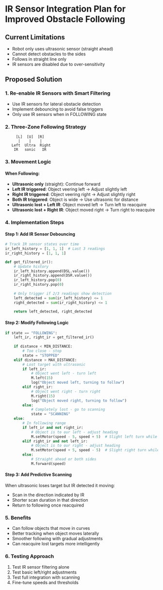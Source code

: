 # IR Sensor Integration Plan for Improved Obstacle Following

## Current Limitations
- Robot only uses ultrasonic sensor (straight ahead)
- Cannot detect obstacles to the sides
- Follows in straight line only
- IR sensors are disabled due to over-sensitivity

## Proposed Solution

### 1. **Re-enable IR Sensors with Smart Filtering**
- Use IR sensors for lateral obstacle detection
- Implement debouncing to avoid false triggers
- Only use IR sensors when in FOLLOWING state

### 2. **Three-Zone Following Strategy**
```
     [L]  [U]  [R]
      |    |    |
   Left  Ultra  Right
    IR   sonic   IR
```

### 3. **Movement Logic**

#### When Following:
- **Ultrasonic only** (straight): Continue forward
- **Left IR triggered**: Object veering left → Adjust slightly left
- **Right IR triggered**: Object veering right → Adjust slightly right
- **Both IR triggered**: Object is wide → Use ultrasonic for distance
- **Ultrasonic lost + Left IR**: Object moved left → Turn left to reacquire
- **Ultrasonic lost + Right IR**: Object moved right → Turn right to reacquire

### 4. **Implementation Steps**

#### Step 1: Add IR Sensor Debouncing
```python
# Track IR sensor states over time
ir_left_history = [1, 1, 1]  # Last 3 readings
ir_right_history = [1, 1, 1]

def get_filtered_ir():
    # Update history
    ir_left_history.append(DSL.value())
    ir_right_history.append(DSR.value())
    ir_left_history.pop(0)
    ir_right_history.pop(0)
    
    # Only trigger if 2/3 readings show detection
    left_detected = sum(ir_left_history) <= 1
    right_detected = sum(ir_right_history) <= 1
    
    return left_detected, right_detected
```

#### Step 2: Modify Following Logic
```python
if state == "FOLLOWING":
    left_ir, right_ir = get_filtered_ir()
    
    if distance < MIN_DISTANCE:
        # Too close - stop
        state = "STOPPED"
    elif distance > MAX_DISTANCE:
        # Lost target with ultrasonic
        if left_ir:
            # Object went left - turn left
            M.left(15)
            log("Object moved left, turning to follow")
        elif right_ir:
            # Object went right - turn right  
            M.right(15)
            log("Object moved right, turning to follow")
        else:
            # Completely lost - go to scanning
            state = "SCANNING"
    else:
        # In following range
        if left_ir and not right_ir:
            # Object is to our left - adjust heading
            M.setMotor(speed - 5, speed + 5)  # Slight left turn while moving
        elif right_ir and not left_ir:
            # Object is to our right - adjust heading
            M.setMotor(speed + 5, speed - 5)  # Slight right turn while moving
        else:
            # Straight ahead or both sides
            M.forward(speed)
```

#### Step 3: Add Predictive Scanning
When ultrasonic loses target but IR detected it moving:
- Scan in the direction indicated by IR
- Shorter scan duration in that direction
- Return to following once reacquired

### 5. **Benefits**
- Can follow objects that move in curves
- Better tracking when object moves laterally
- Smoother following with gradual adjustments
- Can reacquire lost targets more intelligently

### 6. **Testing Approach**
1. Test IR sensor filtering alone
2. Test basic left/right adjustments
3. Test full integration with scanning
4. Fine-tune speeds and thresholds